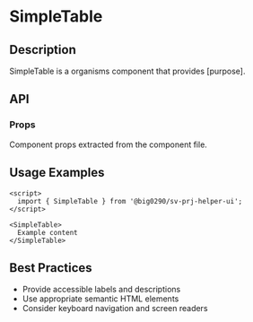 # SimpleTable

## Description

SimpleTable is a organisms component that provides [purpose].

## API

### Props

Component props extracted from the component file.

## Usage Examples

```svelte
<script>
  import { SimpleTable } from '@big0290/sv-prj-helper-ui';
</script>

<SimpleTable>
  Example content
</SimpleTable>
```

## Best Practices

- Provide accessible labels and descriptions
- Use appropriate semantic HTML elements
- Consider keyboard navigation and screen readers
